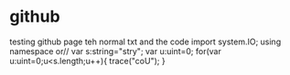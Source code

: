 github
======
testing github page
teh normal txt
and the code 
import system.IO;
using namespace
 or//
 var s:string="stry";
 var u:uint=0;
 for(var u:uint=0;u<s.length;u++){
  trace("coU");
 }
